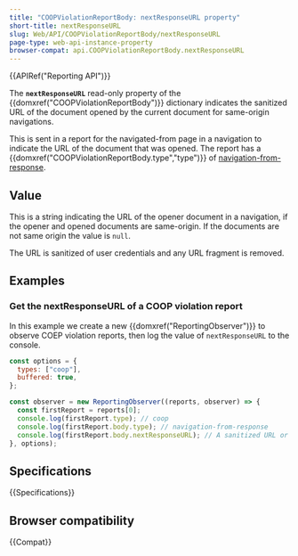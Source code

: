 ```yaml
---
title: "COOPViolationReportBody: nextResponseURL property"
short-title: nextResponseURL
slug: Web/API/COOPViolationReportBody/nextResponseURL
page-type: web-api-instance-property
browser-compat: api.COOPViolationReportBody.nextResponseURL
---
```


{{APIRef("Reporting API")}}

The **`nextResponseURL`** read-only property of the {{domxref("COOPViolationReportBody")}} dictionary indicates the sanitized URL of the document opened by the current document for same-origin navigations.

This is sent in a report for the navigated-from page in a navigation to indicate the URL of the document that was opened.
The report has a {{domxref("COOPViolationReportBody.type","type")}} of [navigation-from-response](/en-US/docs/Web/API/COOPViolationReportBody/type#navigation-from-response).

## Value

This is a string indicating the URL of the opener document in a navigation, if the opener and opened documents are same-origin.
If the documents are not same origin the value is `null`.

The URL is sanitized of user credentials and any URL fragment is removed.

## Examples

### Get the nextResponseURL of a COOP violation report

In this example we create a new {{domxref("ReportingObserver")}} to observe COEP violation reports, then log the value of `nextResponseURL` to the console.

```js
const options = {
  types: ["coop"],
  buffered: true,
};

const observer = new ReportingObserver((reports, observer) => {
  const firstReport = reports[0];
  console.log(firstReport.type); // coop
  console.log(firstReport.body.type); // navigation-from-response
  console.log(firstReport.body.nextResponseURL); // A sanitized URL or null
}, options);
```

## Specifications

{{Specifications}}

## Browser compatibility

{{Compat}}

